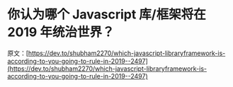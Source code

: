 # 你认为哪个 Javascript 库/框架将在 2019 年统治世界？

原文：[https://dev.to/shubham2270/which-javascript-libraryframework-is-according-to-you-going-to-rule-in-2019--2497](https://dev.to/shubham2270/which-javascript-libraryframework-is-according-to-you-going-to-rule-in-2019--2497)